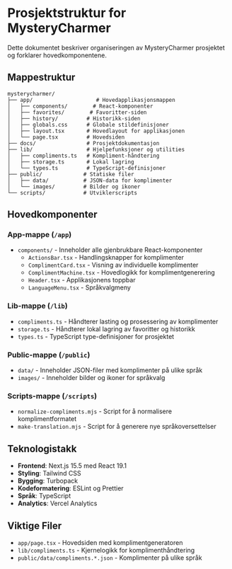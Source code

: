 # Prosjektstruktur for MysteryCharmer

Dette dokumentet beskriver organiseringen av MysteryCharmer prosjektet og forklarer hovedkomponentene.

## Mappestruktur

```
mysterycharmer/
├── app/                    # Hovedapplikasjonsmappen
│   ├── components/        # React-komponenter
│   ├── favorites/        # Favoritter-siden
│   ├── history/         # Historikk-siden
│   ├── globals.css      # Globale stildefinisjoner
│   ├── layout.tsx       # Hovedlayout for applikasjonen
│   └── page.tsx         # Hovedsiden
├── docs/                # Prosjektdokumentasjon
├── lib/                 # Hjelpefunksjoner og utilities
│   ├── compliments.ts   # Kompliment-håndtering
│   ├── storage.ts       # Lokal lagring
│   └── types.ts         # TypeScript-definisjoner
├── public/             # Statiske filer
│   ├── data/           # JSON-data for komplimenter
│   └── images/         # Bilder og ikoner
└── scripts/            # Utviklerscripts
```

## Hovedkomponenter

### App-mappe (`/app`)
- `components/` - Inneholder alle gjenbrukbare React-komponenter
  - `ActionsBar.tsx` - Handlingsknapper for komplimenter
  - `ComplimentCard.tsx` - Visning av individuelle komplimenter
  - `ComplimentMachine.tsx` - Hovedlogikk for komplimentgenerering
  - `Header.tsx` - Applikasjonens toppbar
  - `LanguageMenu.tsx` - Språkvalgmeny

### Lib-mappe (`/lib`)
- `compliments.ts` - Håndterer lasting og prosessering av komplimenter
- `storage.ts` - Håndterer lokal lagring av favoritter og historikk
- `types.ts` - TypeScript type-definisjoner for prosjektet

### Public-mappe (`/public`)
- `data/` - Inneholder JSON-filer med komplimenter på ulike språk
- `images/` - Inneholder bilder og ikoner for språkvalg

### Scripts-mappe (`/scripts`)
- `normalize-compliments.mjs` - Script for å normalisere komplimentformatet
- `make-translation.mjs` - Script for å generere nye språkoversettelser

## Teknologistakk

- **Frontend**: Next.js 15.5 med React 19.1
- **Styling**: Tailwind CSS
- **Bygging**: Turbopack
- **Kodeformatering**: ESLint og Prettier
- **Språk**: TypeScript
- **Analytics**: Vercel Analytics

## Viktige Filer

- `app/page.tsx` - Hovedsiden med komplimentgeneratoren
- `lib/compliments.ts` - Kjernelogikk for komplimenthåndtering
- `public/data/compliments.*.json` - Komplimenter på ulike språk
